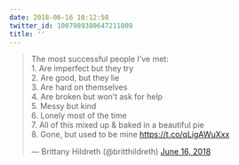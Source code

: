 ```yaml
---
date: 2018-06-16 10:12:50
twitter_id: 1007989380647211009
title: ''
---
```


<blockquote class="twitter-tweet"><p lang="en" dir="ltr">The most successful people I’ve met:<br>1. Are imperfect but they try<br>2. Are good, but they lie<br>3. Are hard on themselves<br>4. Are broken but won’t ask for help<br>5. Messy but kind<br>6. Lonely most of the time<br>7. All of this mixed up &amp; baked in a beautiful pie<br>8. Gone, but used to be mine <a href="https://t.co/qLigAWuXxx">https://t.co/qLigAWuXxx</a></p>&mdash; Brittany Hildreth (@britthildreth) <a href="https://twitter.com/britthildreth/status/1007981731620839426?ref_src=twsrc%5Etfw">June 16, 2018</a></blockquote>
<script async src="https://platform.twitter.com/widgets.js" charset="utf-8"></script>
